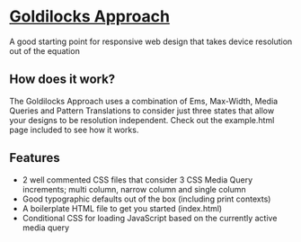 # [Goldilocks Approach](http://www.goldilocksapproach.com)

A good starting point for responsive web design that takes device resolution out of the equation

## How does it work?

The Goldilocks Approach uses a combination of Ems, Max-Width, Media Queries and Pattern Translations to consider just three states that allow your designs to be resolution independent. Check out the example.html page included to see how it works.

## Features

* 2 well commented CSS files that consider 3 CSS Media Query increments; multi column, narrow column and single column
* Good typographic defaults out of the box (including print contexts)
* A boilerplate HTML file to get you started (index.html)
* Conditional CSS for loading JavaScript based on the currently active media query
